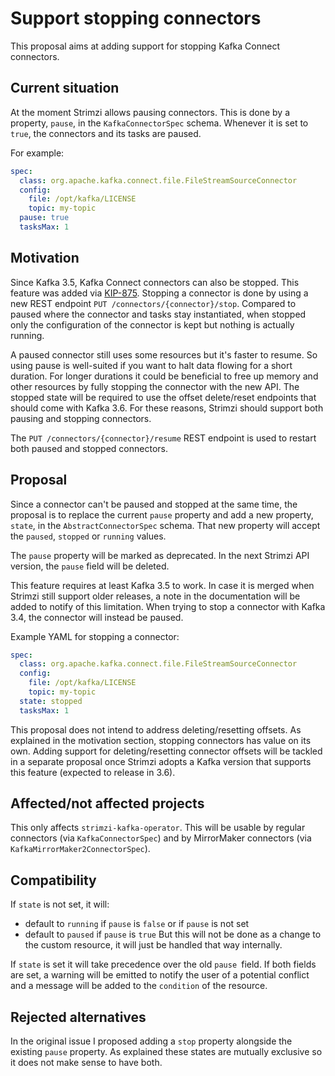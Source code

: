 <!-- This template is provided as an example with sections you may wish to comment on with respect to your proposal. Add or remove sections as required to best articulate the proposal. -->

# Support stopping connectors

This proposal aims at adding support for stopping Kafka Connect connectors.

## Current situation

At the moment Strimzi allows pausing connectors. This is done by a property, `pause`, in the `KafkaConnectorSpec` schema. Whenever it is set to `true`, the connectors and its tasks are paused.

For example:
```yaml
spec:
  class: org.apache.kafka.connect.file.FileStreamSourceConnector
  config:
    file: /opt/kafka/LICENSE
    topic: my-topic
  pause: true
  tasksMax: 1
```

## Motivation

Since Kafka 3.5, Kafka Connect connectors can also be stopped. This feature was added via [KIP-875](https://cwiki.apache.org/confluence/display/KAFKA/KIP-875%3A+First-class+offsets+support+in+Kafka+Connect). Stopping a connector is done by using a new REST endpoint `PUT /connectors/{connector}/stop`. Compared to paused where the connector and tasks stay instantiated, when stopped only the configuration of the connector is kept but nothing is actually running.

A paused connector still uses some resources but it's faster to resume. So using pause is well-suited if you want to halt data flowing for a short duration. For longer durations it could be beneficial to free up memory and other resources by fully stopping the connector with the new API. The stopped state will be required to use the offset delete/reset endpoints that should come with Kafka 3.6. For these reasons, Strimzi should support both pausing and stopping connectors.

The `PUT /connectors/{connector}/resume` REST endpoint is used to restart both paused and stopped connectors.

## Proposal

Since a connector can't be paused and stopped at the same time, the proposal is to replace the current `pause` property and add a new property, `state`, in the `AbstractConnectorSpec` schema. That new property will accept the `paused`, `stopped` or `running` values.

The `pause` property will be marked as deprecated. In the next Strimzi API version, the `pause` field will be deleted.

This feature requires at least Kafka 3.5 to work. In case it is merged when Strimzi still support older releases, a note in the documentation will be added to notify of this limitation. When trying to stop a connector with Kafka 3.4, the connector will instead be paused.

Example YAML for stopping a connector:
```yaml
spec:
  class: org.apache.kafka.connect.file.FileStreamSourceConnector
  config:
    file: /opt/kafka/LICENSE
    topic: my-topic
  state: stopped
  tasksMax: 1
```

This proposal does not intend to address deleting/resetting offsets. As explained in the motivation section, stopping connectors has value on its own. Adding support for deleting/resetting connector offsets will be tackled in a separate proposal once Strimzi adopts a Kafka version that supports this feature (expected to release in 3.6).

## Affected/not affected projects

This only affects `strimzi-kafka-operator`. This will be usable by regular connectors (via `KafkaConnectorSpec`) and by MirrorMaker connectors  (via `KafkaMirrorMaker2ConnectorSpec`).

## Compatibility

If `state` is not set, it will:
- default to `running` if `pause` is `false` or if `pause` is not set
- default to `paused` if `pause` is `true`
But this will not be done as a change to the custom resource, it will just be handled that way internally.

If `state` is set it will take precedence over the old `pause `field. If both fields are set, a warning will be emitted to notify the user of a potential conflict and a message will be added to the `condition` of the resource.

## Rejected alternatives

In the original issue I proposed adding a `stop` property alongside the existing `pause` property. As explained these states are mutually exclusive so it does not make sense to have both. 
